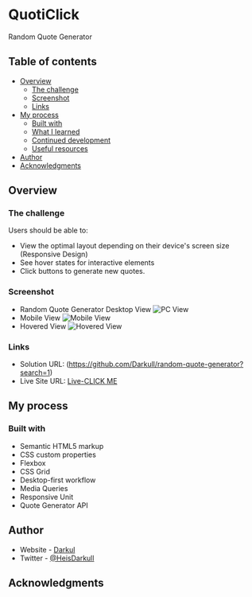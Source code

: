 # QuotiClick

Random Quote Generator

## Table of contents

- [Overview](#overview)
  - [The challenge](#the-challenge)
  - [Screenshot](#screenshot)
  - [Links](#links)
- [My process](#my-process)
  - [Built with](#built-with)
  - [What I learned](#what-i-learned)
  - [Continued development](#continued-development)
  - [Useful resources](#useful-resources)
- [Author](#author)
- [Acknowledgments](#acknowledgments)

## Overview

### The challenge

Users should be able to:

- View the optimal layout depending on their device's screen size (Responsive Design)
- See hover states for interactive elements
- Click buttons to generate new quotes.

### Screenshot

- Random Quote Generator Desktop View
  ![PC View](https://i.imgur.com/de1Byjt.png)
- Mobile View
  ![Mobile View](https://i.imgur.com/k0RgAEO.png)
- Hovered View
  ![Hovered View](https://i.imgur.com/O269cH4.gif)

### Links

- Solution URL: (https://github.com/Darkull/random-quote-generator?search=1)
- Live Site URL: <a href="https://random-quote-generator-darkul.netlify.app/" target="_blank">Live-CLICK ME</a>

## My process

### Built with

- Semantic HTML5 markup
- CSS custom properties
- Flexbox
- CSS Grid
- Desktop-first workflow
- Media Queries
- Responsive Unit
- Quote Generator API

## Author

- Website - [Darkul](https://github.com/Darkull)
- Twitter - [@HeisDarkull](https://twitter.com/HeisDarkull)

## Acknowledgments
